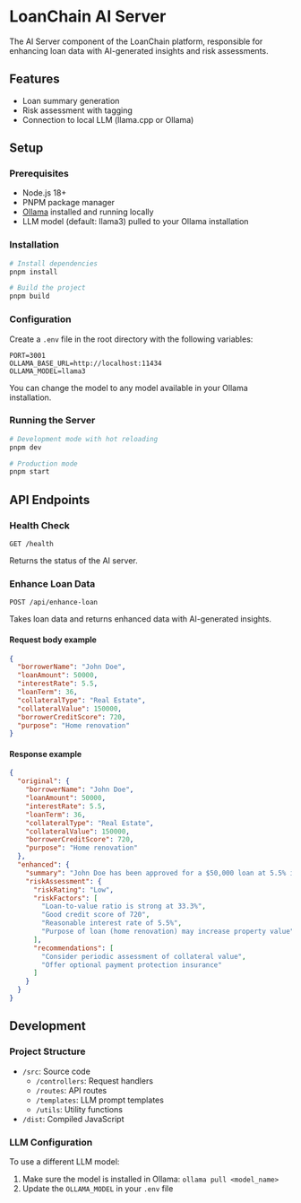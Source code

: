 # LoanChain AI Server

The AI Server component of the LoanChain platform, responsible for enhancing loan data with AI-generated insights and risk assessments.

## Features

- Loan summary generation
- Risk assessment with tagging
- Connection to local LLM (llama.cpp or Ollama)

## Setup

### Prerequisites

- Node.js 18+ 
- PNPM package manager
- [Ollama](https://ollama.ai/) installed and running locally
- LLM model (default: llama3) pulled to your Ollama installation

### Installation

```bash
# Install dependencies
pnpm install

# Build the project
pnpm build
```

### Configuration

Create a `.env` file in the root directory with the following variables:

```
PORT=3001
OLLAMA_BASE_URL=http://localhost:11434
OLLAMA_MODEL=llama3
```

You can change the model to any model available in your Ollama installation.

### Running the Server

```bash
# Development mode with hot reloading
pnpm dev

# Production mode
pnpm start
```

## API Endpoints

### Health Check

```
GET /health
```

Returns the status of the AI server.

### Enhance Loan Data

```
POST /api/enhance-loan
```

Takes loan data and returns enhanced data with AI-generated insights.

#### Request body example

```json
{
  "borrowerName": "John Doe",
  "loanAmount": 50000,
  "interestRate": 5.5,
  "loanTerm": 36,
  "collateralType": "Real Estate",
  "collateralValue": 150000,
  "borrowerCreditScore": 720,
  "purpose": "Home renovation"
}
```

#### Response example

```json
{
  "original": {
    "borrowerName": "John Doe",
    "loanAmount": 50000,
    "interestRate": 5.5,
    "loanTerm": 36,
    "collateralType": "Real Estate",
    "collateralValue": 150000,
    "borrowerCreditScore": 720,
    "purpose": "Home renovation"
  },
  "enhanced": {
    "summary": "John Doe has been approved for a $50,000 loan at 5.5% interest over 36 months for home renovation. The loan is secured by real estate valued at $150,000, providing a strong collateral position with a loan-to-value ratio of 33.3%.",
    "riskAssessment": {
      "riskRating": "Low",
      "riskFactors": [
        "Loan-to-value ratio is strong at 33.3%",
        "Good credit score of 720",
        "Reasonable interest rate of 5.5%",
        "Purpose of loan (home renovation) may increase property value"
      ],
      "recommendations": [
        "Consider periodic assessment of collateral value",
        "Offer optional payment protection insurance"
      ]
    }
  }
}
```

## Development

### Project Structure

- `/src`: Source code
  - `/controllers`: Request handlers
  - `/routes`: API routes
  - `/templates`: LLM prompt templates
  - `/utils`: Utility functions
- `/dist`: Compiled JavaScript

### LLM Configuration

To use a different LLM model:

1. Make sure the model is installed in Ollama: `ollama pull <model_name>`
2. Update the `OLLAMA_MODEL` in your `.env` file 